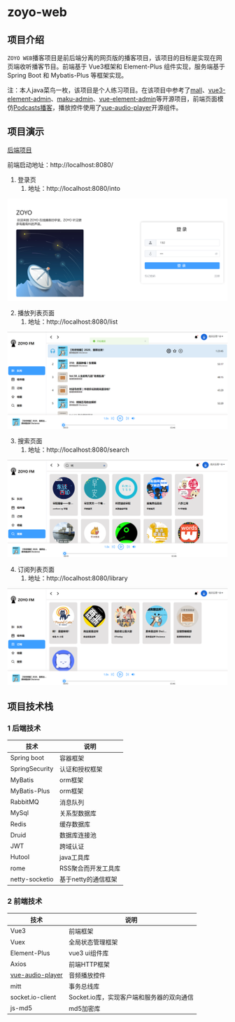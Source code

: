 # zoyo-web

## 项目介绍

`ZOYO WEB`播客项目是前后端分离的网页版的播客项目，该项目的目标是实现在网页端收听播客节目。前端基于 Vue3框架和 Element-Plus 组件实现，服务端基于 Spring Boot 和 Mybatis-Plus 等框架实现。

注：本人java菜鸟一枚，该项目是个人练习项目。在该项目中参考了[mall](https://github.com/macrozheng/mall)、[vue3-element-admin](https://gitee.com/asaasa/vue3-element-admin)、[maku-admin](https://gitee.com/makunet/maku-admin)、[vue-element-admin](https://github.com/PanJiaChen/vue-element-admin)等开源项目，前端页面模仿[Podcasts播客](https://chrome.google.com/webstore/detail/podcasts-a-player-downloa/lmpfkgigdbnbdopkpeippmadlchmkphi)，播放控件使用了[vue-audio-player](https://github.com/1014156094/vue-audio-player)开源组件。

## 项目演示

[后端项目](https://github.com/way-s/zoyo-podcast)

前端启动地址：http://localhost:8080/

1. 登录页
   1. 地址：http://localhost:8080/into

<img src="img/README/image-20221105180916653.png" alt="image-20221105180916653" style="zoom:50%;" />

2. 播放列表页面
   1. 地址：http://localhost:8080/list

<img src="img/README/image-20221105184351985.png" alt="image-20221105184351985" style="zoom:50%;" />

3. 搜索页面
   1. 地址：http://localhost:8080/search

<img src="img/README/image-20221105184447454.png" alt="image-20221105184447454" style="zoom:50%;" />

4. 订阅列表页面
   1. 地址：http://localhost:8080/library

<img src="img/README/image-20221105184601619.png" alt="image-20221105184601619" style="zoom:50%;" />

## 项目技术栈

### 1 后端技术

| 技术           | 说明                |
| -------------- | ------------------- |
| Spring boot    | 容器框架            |
| SpringSecurity | 认证和授权框架      |
| MyBatis        | orm框架             |
| MyBatis-Plus   | orm框架             |
| RabbitMQ       | 消息队列            |
| MySql          | 关系型数据库        |
| Redis          | 缓存数据库          |
| Druid          | 数据库连接池        |
| JWT            | 跨域认证            |
| Hutool         | java工具库          |
| rome           | RSS聚合而开发工具库 |
| netty-socketio | 基于netty的通信框架 |

### 2 前端技术

| 技术                                                         | 说明                                      |
| ------------------------------------------------------------ | ----------------------------------------- |
| Vue3                                                         | 前端框架                                  |
| Vuex                                                         | 全局状态管理框架                          |
| Element-Plus                                                 | vue3 ui组件库                             |
| Axios                                                        | 前端HTTP框架                              |
| [vue-audio-player](https://github.com/1014156094/vue-audio-player) | 音频播放控件                              |
| mitt                                                         | 事务总线库                                |
| socket.io-client                                             | Socket.io库，实现客户端和服务器的双向通信 |
| js-md5                                                       | md5加密库                                 |


